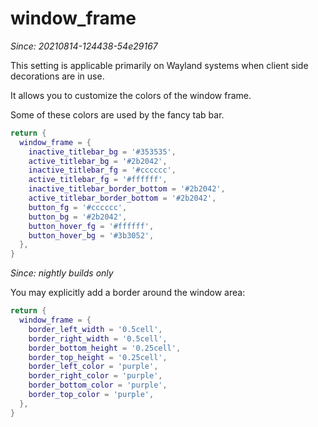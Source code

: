 # window_frame

*Since: 20210814-124438-54e29167*

This setting is applicable primarily on Wayland systems when client side
decorations are in use.

It allows you to customize the colors of the window frame.

Some of these colors are used by the fancy tab bar.

```lua
return {
  window_frame = {
    inactive_titlebar_bg = '#353535',
    active_titlebar_bg = '#2b2042',
    inactive_titlebar_fg = '#cccccc',
    active_titlebar_fg = '#ffffff',
    inactive_titlebar_border_bottom = '#2b2042',
    active_titlebar_border_bottom = '#2b2042',
    button_fg = '#cccccc',
    button_bg = '#2b2042',
    button_hover_fg = '#ffffff',
    button_hover_bg = '#3b3052',
  },
}
```

*Since: nightly builds only*

You may explicitly add a border around the window area:

```lua
return {
  window_frame = {
    border_left_width = '0.5cell',
    border_right_width = '0.5cell',
    border_bottom_height = '0.25cell',
    border_top_height = '0.25cell',
    border_left_color = 'purple',
    border_right_color = 'purple',
    border_bottom_color = 'purple',
    border_top_color = 'purple',
  },
}
```
